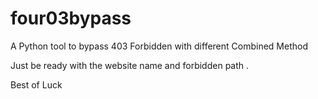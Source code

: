 # four03bypass

A Python tool to bypass 403 Forbidden with different Combined Method


Just be ready with the website name and forbidden path .

Best of Luck
